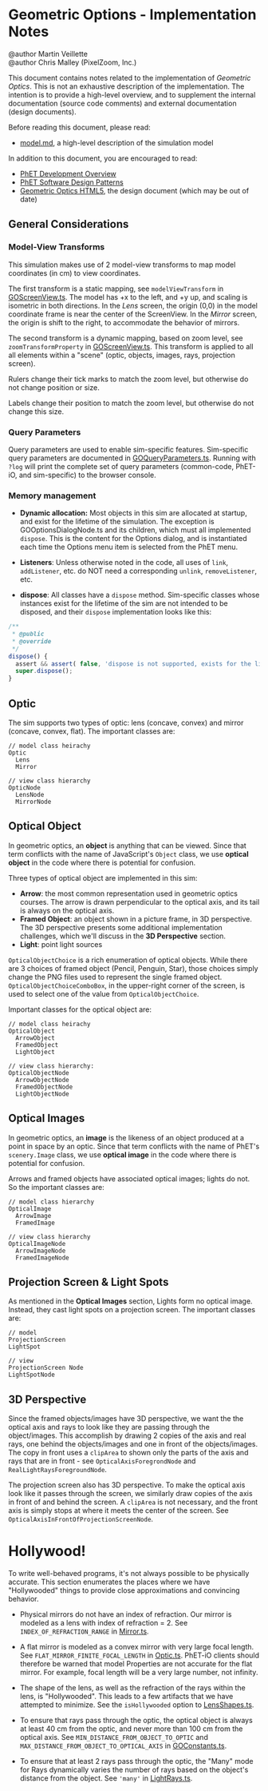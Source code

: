 # Geometric Options - Implementation Notes

@author Martin Veillette<br>
@author Chris Malley (PixelZoom, Inc.)

This document contains notes related to the implementation of _Geometric Optics_. 
This is not an exhaustive description of the implementation.  The intention is 
to provide a high-level overview, and to supplement the internal documentation 
(source code comments) and external documentation (design documents). 

Before reading this document, please read:
* [model.md](https://github.com/phetsims/geometric-optics/blob/master/doc/model.md), a high-level description of the simulation model

In addition to this document, you are encouraged to read:

* [PhET Development Overview](https://github.com/phetsims/phet-info/blob/master/doc/phet-development-overview.md)
* [PhET Software Design Patterns](https://github.com/phetsims/phet-info/blob/master/doc/phet-software-design-patterns.md)
* [Geometric Optics HTML5](https://docs.google.com/document/d/1hVxM-ax2UyxctbclAhutrRad5A0eeLWKFQNB4U7ls4o/edit), the design document (which may be out of date)

## General Considerations

### Model-View Transforms

This simulation makes use of 2 model-view transforms to map model coordinates (in cm) to view coordinates.

The first transform is a static mapping, see `modelViewTransform` in [GOScreenView.ts](https://github.com/phetsims/geometric-optics/blob/master/js/common/view/GOScreenView.ts). The model has +x to the left, and +y up, and scaling is isometric in both directions. In the _Lens_ screen, the origin (0,0) in the model coordinate frame is near the center of the ScreenView. In the _Mirror_ screen, the origin is shift to the right, to accommodate the behavior of mirrors.

The second transform is a dynamic mapping, based on zoom level, see `zoomTransformProperty` in [GOScreenView.ts](https://github.com/phetsims/geometric-optics/blob/master/js/common/view/GOScreenView.ts). This transform is applied to all all elements within a "scene" (optic, objects, images, rays, projection screen).

Rulers change their tick marks to match the zoom level, but otherwise do not change position or size. 

Labels change their position to match the zoom level, but otherwise do not change this size.

### Query Parameters

Query parameters are used to enable sim-specific features. Sim-specific query parameters are documented in
[GOQueryParameters.ts](https://github.com/phetsims/geometric-optics/blob/master/js/common/GOQueryParameters.ts).
Running with `?log` will print the complete set of query parameters (common-code, PhET-iO, and sim-specific)
to the browser console.

### Memory management

* **Dynamic allocation:** Most objects in this sim are allocated at startup, and exist for the lifetime of the simulation. The exception is GOOptionsDialogNode.ts and its children, which must all implemented `dispose`. This is the content for the Options dialog, and is instantiated each time the Options menu item is selected from the PhET menu.

* **Listeners**: Unless otherwise noted in the code, all uses of `link`, `addListener`, etc. do NOT need a corresponding `unlink`, `removeListener`, etc.

* **dispose**: All classes have a `dispose` method. Sim-specific classes whose instances exist for the lifetime of the sim are not intended to be disposed, and their `dispose` implementation looks like this:

```js
/**
 * @public
 * @override
 */
dispose() {
  assert && assert( false, 'dispose is not supported, exists for the lifetime of the sim' );
  super.dispose();
}
```

## Optic

The sim supports two types of optic: lens (concave, convex) and mirror (concave, convex, flat). The important classes are:

```
// model class heirachy
Optic
  Lens
  Mirror

// view class hierarchy
OpticNode
  LensNode
  MirrorNode
```

## Optical Object

In geometric optics, an **object** is anything that can be viewed. Since that term conflicts with the name of JavaScript's `Object` class, we use **optical object** in the code where there is potential for confusion.

Three types of optical object are implemented in this sim: 
* **Arrow**: the most common representation used in geometric optics courses. The arrow is drawn perpendicular to the optical axis, and its tail is always on the optical axis.
* **Framed Object**: an object shown in a picture frame, in 3D perspective. The 3D perspective presents some additional implementation challenges, which we'll discuss in the **3D Perspective** section.
* **Light**: point light sources

`OpticalObjectChoice` is a rich enumeration of optical objects. While there are 3 choices of framed object (Pencil, Penguin, Star), those choices simply change the PNG files used to represent the single framed object.  `OpticalObjectChoiceComboBox`, in the upper-right corner of the screen, is used to select one of the value from `OpticalObjectChoice`.

Important classes for the optical object are:

```
// model class heirachy
OpticalObject
  ArrowObject
  FramedObject
  LightObject

// view class hierarchy:
OpticalObjectNode
  ArrowObjectNode
  FramedObjectNode
  LightObjectNode
```

## Optical Images

In geometric optics, an **image** is the likeness of an object produced at a point in space by an optic. Since that term conflicts with the name of PhET's `scenery.Image` class, we use **optical image** in the code where there is potential for confusion.

Arrows and framed objects have associated optical images; lights do not.  So the important classes are:

```
// model class hierarchy
OpticalImage
  ArrowImage
  FramedImage

// view class hierarchy
OpticalImageNode
  ArrowImageNode
  FramedImageNode
```

## Projection Screen & Light Spots

As mentioned in the **Optical Images** section, Lights form no optical image. Instead, they cast light spots on a projection screen.  The important classes are:

```
// model
ProjectionScreen
LightSpot

// view
ProjectionScreen Node
LightSpotNode
```

## 3D Perspective

Since the framed objects/images have 3D perspective, we want the the optical axis and rays to look like they are passing through the object/images. This accomplish by drawing 2 copies of the axis and real rays, one behind the objects/images and one in front of the objects/images.  The copy in front uses a `clipArea` to shown only the parts of the axis and rays that are in front - see `OpticalAxisForegrondNode` and `RealLightRaysForegroundNode`.

The projection screen also has 3D perspective. To make the optical axis look like it passes through the screen, we similarly draw copies of the axis in front of and behind the screen.  A `clipArea` is not necessary, and the front axis is simply stops at where it meets the center of the screen. See `OpticalAxisInFrontOfProjectionScreenNode`.

# Hollywood!

To write well-behaved programs, it's not always possible to be physically accurate. This section enumerates the places where we have "Hollywooded" things to provide close approximations and convincing behavior.

* Physical mirrors do not have an index of refraction. Our mirror is modeled as a lens with index of refraction = 2. See `INDEX_OF_REFRACTION_RANGE` in [Mirror.ts](https://github.com/phetsims/geometric-optics/blob/master/js/mirror/model/Mirror.ts).

* A flat mirror is modeled as a convex mirror with very large focal length. See `FLAT_MIRROR_FINITE_FOCAL_LENGTH` in [Optic.ts](https://github.com/phetsims/geometric-optics/blob/master/js/common/model/Optic.ts). PhET-iO clients should therefore be warned that model Properties are not accurate for the flat mirror. For example, focal length will be a very large number, not infinity.
  
* The shape of the lens, as well as the refraction of the rays within the lens, is "Hollywooded". This leads to a few artifacts that we have attempted to minimize. See the `isHollywooded` option to [LensShapes.ts](https://github.com/phetsims/geometric-optics/blob/master/js/lens/model/LensShapes.ts).

* To ensure that rays pass through the optic, the optical object is always at least 40 cm from the optic, and never more than 100 cm from the optical axis. See `MIN_DISTANCE_FROM_OBJECT_TO_OPTIC` and `MAX_DISTANCE_FROM_OBJECT_TO_OPTICAL_AXIS` in [GOConstants.ts](https://github.com/phetsims/geometric-optics/blob/master/js/common/GOConstants.ts).

* To ensure that at least 2 rays pass through the optic, the "Many" mode for Rays dynamically varies the number of rays based on the object's distance from the object. See `'many'` in [LightRays.ts](https://github.com/phetsims/geometric-optics/blob/master/js/common/model/LightRays.ts).
